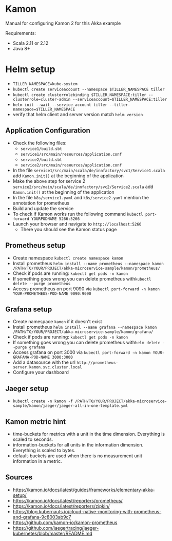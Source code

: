 # Kamon
Manual for configuring Kamon 2 for this Akka example

Requirements:
- Scala 2.11 or 2.12
- Java 8+

# Helm setup
- ```TILLER_NAMESPACE=kube-system```
- ```kubectl create serviceaccount --namespace $TILLER_NAMESPACE tiller```
- ```kubectl create clusterrolebinding $TILLER_NAMESPACE:tiller --clusterrole=cluster-admin --serviceaccount=$TILLER_NAMESPACE:tiller```
- ```helm init --wait --service-account tiller --tiller-namespace=$TILLER_NAMESPACE```
- verify that helm client and server version match ```helm version```

## Application Configuration
- Check the following files:
    - ```service1/build.sbt```
    - ```service1/src/main/resources/application.conf```
    - ```service2/build.sbt```
    - ```service2/src/main/resources/application.conf```
- In the file ```service1/src/main/scala/de/innfactory/svc1/Service1.scala``` add ```Kamon.init()``` at the beginning of the application
- Make the above step for service 2 ```service2/src/main/scala/de/innfactory/svc2/Service2.scala``` add ```Kamon.init()``` at the beginning of the application
- In the file ```k8s/service1.yaml``` and ```k8s/service2.yaml``` mention the annotation for prometheus
- Build and update the service
- To check if Kamon works run the following command ```kubectl port-forward YOURPODNAME 5266:5266```
- Launch your browser and navigate to ```http://localhost:5266```
    - There you should see the Kamon status page
    
## Prometheus setup
- Create namespace ```kubectl create namespace kamon```
- Install prometheus ```helm install --name prometheus --namespace kamon /PATH/TO/YOUR/PROJECT/akka-microservice-sample/kamon/prometheus/```
- Check if pods are running: ```kubectl get pods -n kamon```
- If something goes wrong you can delete prometheus with```kubectl delete --purge prometheus```
- Access prometheus on port 9090 via ```kubectl port-forward -n kamon YOUR-PROMETHEUS-POD-NAME 9090:9090```

## Grafana setup
- Create namespace ```kamon``` if it doesn't exist
- Install prometheus ```helm install --name grafana --namespace kamon /PATH/TO/YOUR/PROJECT/akka-microservice-sample/kamon/grafana/```
- Check if pods are running: ```kubectl get pods -n kamon```
- If something goes wrong you can delete prometheus with```helm delete --purge grafana```
- Access grafana on port 3000 via ```kubectl port-forward -n kamon YOUR-GRAFANA-POD-NAME 3000:3000```
- Add a datasource with the url ```http://prometheus-server.kamon.svc.cluster.local```
- Configure your dashboard

## Jaeger setup
- ```kubectl create -n kamon -f /PATH/TO/YOUR/PROJECT/akka-microservice-sample/kamon/jaeger/jaeger-all-in-one-template.yml```

## Kamon metric hint
- time-buckets for metrics with a unit in the time dimension. Everything is scaled to seconds.
- information-buckets for all units in the information dimension. Everything is scaled to bytes.
- default-buckets are used when there is no measurement unit information in a metric.
 
## Sources
- https://kamon.io/docs/latest/guides/frameworks/elementary-akka-setup/
- https://kamon.io/docs/latest/reporters/prometheus/
- https://kamon.io/docs/latest/reporters/zipkin/
- https://blog.kubernauts.io/cloud-native-monitoring-with-prometheus-and-grafana-9c8003ab9c7
- https://github.com/kamon-io/kamon-prometheus
- https://github.com/jaegertracing/jaeger-kubernetes/blob/master/README.md
